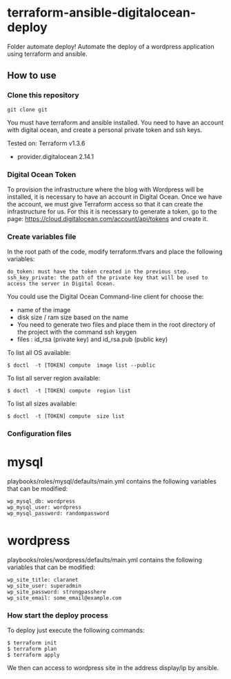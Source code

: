 # terraform-ansible-digitalocean-deploy
Folder automate deploy!
Automate the deploy of a wordpress application using terraform and ansible.

## How to use
### Clone this repository

```
git clone git
```

You must have terraform and ansible installed.
You need to have an account with digital ocean, and create a personal private token and ssh keys.

Tested on:
Terraform v1.3.6
+ provider.digitalocean 2.14.1

### Digital Ocean Token

To provision the infrastructure where the blog with Wordpress will be installed, it is necessary to have an account in Digital Ocean.
Once we have the account, we must give Terraform access so that it can create the infrastructure for us.
For this it is necessary to generate a token, go to the page: https://cloud.digitalocean.com/account/api/tokens and create it.

### Create variables file
In the root path of the code, modify terraform.tfvars and place the following variables:
```
do_token: must have the token created in the previous step.
ssh_key_private: the path of the private key that will be used to access the server in Digital Ocean.
```
You could use the Digital Ocean Command-line client for choose the:
- name of the image
- disk size / ram size based on the name
- You need to generate two files and place them in the root directory of the project with the command ssh keygen
- files : id_rsa (private key) and id_rsa.pub (public key)

To list all OS available:
```
$ doctl  -t [TOKEN] compute  image list --public
```

To list all server region available:
```
$ doctl  -t [TOKEN] compute  region list
```

To list all sizes available:
```
$ doctl  -t [TOKEN] compute  size list
```

### Configuration files
# mysql
playbooks/roles/mysql/defaults/main.yml contains the following variables that can be modified:

```
wp_mysql_db: wordpress
wp_mysql_user: wordpress
wp_mysql_password: randompassword
```
# wordpress

playbooks/roles/wordpress/defaults/main.yml contains the following variables that can be modified:
```
wp_site_title: claranet
wp_site_user: superadmin
wp_site_password: strongpasshere
wp_site_email: some_email@example.com
```

### How start the deploy process

To deploy just execute the following commands:
```
$ terraform init
$ terraform plan
$ terraform apply
```
We then can access to wordpress site in the address display/ip by ansible.
